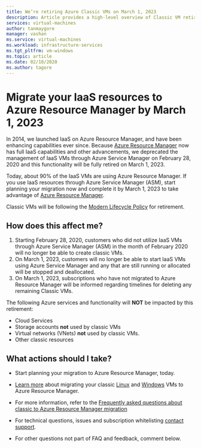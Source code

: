 ```yaml
---
title: We’re retiring Azure Classic VMs on March 1, 2023 
description: Article provides a high-level overview of Classic VM retirement
services: virtual-machines
author: tanmaygore
manager: vashan
ms.service: virtual-machines
ms.workload: infrastructure-services
ms.tgt_pltfrm: vm-windows
ms.topic: article
ms.date: 02/10/2020
ms.author: tagore
---
```


# Migrate your IaaS resources to Azure Resource Manager by March 1, 2023 

In 2014, we launched IaaS on Azure Resource Manager, and have been enhancing capabilities ever since. Because [Azure Resource Manager](https://azure.microsoft.com/features/resource-manager/) now has full IaaS capabilities and other advancements, we deprecated the management of IaaS VMs through Azure Service Manager on February 28, 2020 and this functionality will be fully retired on March 1, 2023. 

Today, about 90% of the IaaS VMs are using Azure Resource Manager. If you use IaaS resources through Azure Service Manager (ASM), start planning your migration now and complete it by March 1, 2023 to take advantage of [Azure Resource Manager](https://docs.microsoft.com/azure/azure-resource-manager/management/).

Classic VMs will be following the [Modern Lifecycle Policy](https://support.microsoft.com/help/30881/modern-lifecycle-policy) for retirement.

## How does this affect me? 

1) Starting February 28, 2020, customers who did not utilize IaaS VMs through Azure Service Manager (ASM) in the month of February 2020 will no longer be able to create classic VMs. 
2) On March 1, 2023, customers will no longer be able to start IaaS VMs using Azure Service Manager and any that are still running or allocated will be stopped and deallocated. 
2) On March 1, 2023, subscriptions who have not migrated to Azure Resource Manager will be informed regarding timelines for deleting any remaining Classic VMs.  

The following Azure services and functionality will **NOT** be impacted by this retirement: 
- Cloud Services 
- Storage accounts **not** used by classic VMs 
- Virtual networks (VNets) **not** used by classic VMs. 
- Other classic resources

## What actions should I take? 

- Start planning your migration to Azure Resource Manager, today. 

- [Learn more](https://docs.microsoft.com/azure/virtual-machines/windows/migration-classic-resource-manager-overview) about migrating your classic [Linux](./linux/migration-classic-resource-manager-plan.md) and [Windows](./windows/migration-classic-resource-manager-plan.md) VMs to Azure Resource Manager.

- For more information, refer to the [Frequently asked questions about classic to Azure Resource Manager migration](https://docs.microsoft.com/azure/virtual-machines/windows/migration-classic-resource-manager-faq)

- For technical questions, issues and subscription whitelisting [contact support](https://portal.azure.com/#blade/Microsoft_Azure_Support/HelpAndSupportBlade/newsupportrequest).

- For other questions not part of FAQ and feedback, comment below.
